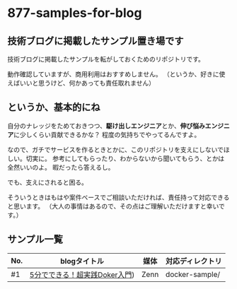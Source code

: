 # 877-samples-for-blog
## 技術ブログに掲載したサンプル置き場です
技術ブログに掲載したサンプルを転がしておくためのリポジトリです。

動作確認していますが、商用利用はおすすめしません。
（というか、好きに使えばいいと思うけど、何かあっても責任取れません）

## というか、基本的にね
自分のナレッジをためておきつつ、**駆け出しエンジニア**とか、**伸び悩みエンジニア**に少しくらい貢献できるかな？
程度の気持ちでやってるんですよ。

なので、ガチでサービスを作るときとかに、このリポジトリを支えにしないでほしい。切実に。
参考にしてもらったり、わからないから聞いてもらう、とかは全然いいのよ。
暇だったら答えるし。

でも、支えにされると困る。

そういうときはもはや案件ベースでご相談いただければ、責任持って対応できると思います。
（大人の事情はあるので、その点はご理解いただけますと幸いです。）

## サンプル一覧
| No. | blogタイトル | 媒体 | 対応ディレクトリ |
| --- | --- | --- | --- |
| #1 | [5分でできる！超実践Doker入門](https://zenn.dev/m877778m/articles/085bccb48127b54f7dce)) | Zenn | docker-sample/ |
